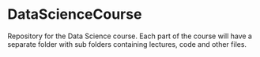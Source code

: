 # DataScienceCourse
Repository for the Data Science course. Each part of the course will have a separate folder with sub folders containing lectures, code and other files.
